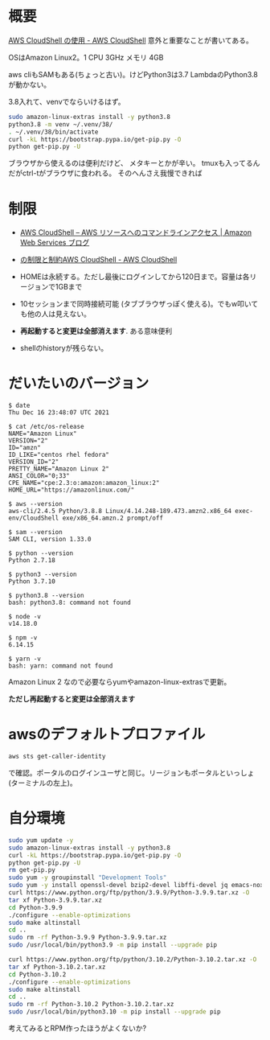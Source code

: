 # 概要

[AWS CloudShell の使用 - AWS CloudShell](https://docs.aws.amazon.com/ja_jp/cloudshell/latest/userguide/working-with-cloudshell.html)
意外と重要なことが書いてある。

OSはAmazon Linux2。1 CPU 3GHz メモリ 4GB


aws cliもSAMもある(ちょっと古い)。けどPython3は3.7
LambdaのPython3.8が動かない。

3.8入れて、venvでならいけるはず。
```sh
sudo amazon-linux-extras install -y python3.8
python3.8 -m venv ~/.venv/38/
. ~/.venv/38/bin/activate
curl -kL https://bootstrap.pypa.io/get-pip.py -O
python get-pip.py -U
```


ブラウザから使えるのは便利だけど、
メタキーとかが辛い。
tmuxも入ってるんだがctrl-tがブラウザに食われる。
そのへんさえ我慢できれば

# 制限

- [AWS CloudShell – AWS リソースへのコマンドラインアクセス | Amazon Web Services ブログ](https://aws.amazon.com/jp/blogs/news/aws-cloudshell-command-line-access-to-aws-resources/)
- [の制限と制約AWS CloudShell - AWS CloudShell](https://docs.aws.amazon.com/ja_jp/cloudshell/latest/userguide/limits.html#persistent-storage-limitations)

- HOMEは永続する。ただし最後にログインしてから120日まで。容量は各リージョンで1GBまで
- 10セッションまで同時接続可能 (タブブラウザっぽく使える)。でもw叩いても他の人は見えない。
- **再起動すると変更は全部消えます**. ある意味便利
- shellのhistoryが残らない。


# だいたいのバージョン

```
$ date
Thu Dec 16 23:48:07 UTC 2021

$ cat /etc/os-release 
NAME="Amazon Linux"
VERSION="2"
ID="amzn"
ID_LIKE="centos rhel fedora"
VERSION_ID="2"
PRETTY_NAME="Amazon Linux 2"
ANSI_COLOR="0;33"
CPE_NAME="cpe:2.3:o:amazon:amazon_linux:2"
HOME_URL="https://amazonlinux.com/"

$ aws --version
aws-cli/2.4.5 Python/3.8.8 Linux/4.14.248-189.473.amzn2.x86_64 exec-env/CloudShell exe/x86_64.amzn.2 prompt/off

$ sam --version
SAM CLI, version 1.33.0

$ python --version
Python 2.7.18

$ python3 --version
Python 3.7.10

$ python3.8 --version
bash: python3.8: command not found

$ node -v
v14.18.0

$ npm -v
6.14.15

$ yarn -v
bash: yarn: command not found
```

Amazon Linux 2 なので必要ならyumやamazon-linux-extrasで更新。

**ただし再起動すると変更は全部消えます**


# awsのデフォルトプロファイル

```sh
aws sts get-caller-identity
```
で確認。ポータルのログインユーザと同じ。リージョンもポータルといっしょ(ターミナルの左上)。


# 自分環境


```sh
sudo yum update -y
sudo amazon-linux-extras install -y python3.8
curl -kL https://bootstrap.pypa.io/get-pip.py -O
python get-pip.py -U
rm get-pip.py
sudo yum -y groupinstall "Development Tools"
sudo yum -y install openssl-devel bzip2-devel libffi-devel jq emacs-nox
curl https://www.python.org/ftp/python/3.9.9/Python-3.9.9.tar.xz -O
tar xf Python-3.9.9.tar.xz
cd Python-3.9.9
./configure --enable-optimizations
sudo make altinstall
cd ..
sudo rm -rf Python-3.9.9 Python-3.9.9.tar.xz
sudo /usr/local/bin/python3.9 -m pip install --upgrade pip
```

```sh
curl https://www.python.org/ftp/python/3.10.2/Python-3.10.2.tar.xz -O
tar xf Python-3.10.2.tar.xz
cd Python-3.10.2
./configure --enable-optimizations
sudo make altinstall
cd ..
sudo rm -rf Python-3.10.2 Python-3.10.2.tar.xz
sudo /usr/local/bin/python3.10 -m pip install --upgrade pip
```

考えてみるとRPM作ったほうがよくないか?
